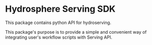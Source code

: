 # Hydrosphere Serving SDK

This package contains python API for hydroserving. 

This package's purpose is to provide a simple and convenient way
of integrating user's workflow scripts with Serving API.